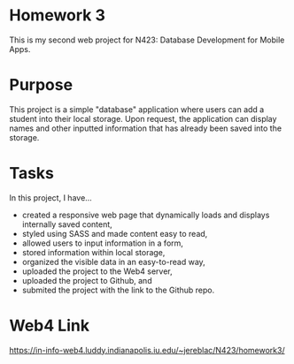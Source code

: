# Homework 3

This is my second web project for N423: Database Development for Mobile Apps.

# Purpose

This project is a simple "database" application where users can add a student into their local storage. Upon request, the application can display names and other inputted information that has already been saved into the storage.

# Tasks

In this project, I have...

- created a responsive web page that dynamically loads and displays internally saved content,
- styled using SASS and made content easy to read,
- allowed users to input information in a form,
- stored information within local storage,
- organized the visible data in an easy-to-read way,
- uploaded the project to the Web4 server,
- uploaded the project to Github, and
- submited the project with the link to the Github repo.

# Web4 Link

https://in-info-web4.luddy.indianapolis.iu.edu/~jereblac/N423/homework3/
